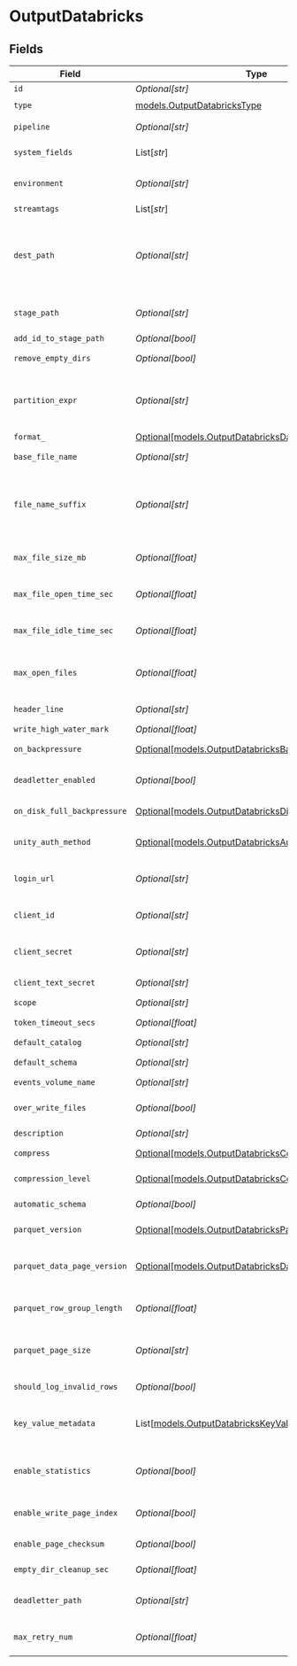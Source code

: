 # OutputDatabricks


## Fields

| Field                                                                                                                                                                                                                                                                          | Type                                                                                                                                                                                                                                                                           | Required                                                                                                                                                                                                                                                                       | Description                                                                                                                                                                                                                                                                    |
| ------------------------------------------------------------------------------------------------------------------------------------------------------------------------------------------------------------------------------------------------------------------------------ | ------------------------------------------------------------------------------------------------------------------------------------------------------------------------------------------------------------------------------------------------------------------------------ | ------------------------------------------------------------------------------------------------------------------------------------------------------------------------------------------------------------------------------------------------------------------------------ | ------------------------------------------------------------------------------------------------------------------------------------------------------------------------------------------------------------------------------------------------------------------------------ |
| `id`                                                                                                                                                                                                                                                                           | *Optional[str]*                                                                                                                                                                                                                                                                | :heavy_minus_sign:                                                                                                                                                                                                                                                             | Unique ID for this output                                                                                                                                                                                                                                                      |
| `type`                                                                                                                                                                                                                                                                         | [models.OutputDatabricksType](../models/outputdatabrickstype.md)                                                                                                                                                                                                               | :heavy_check_mark:                                                                                                                                                                                                                                                             | N/A                                                                                                                                                                                                                                                                            |
| `pipeline`                                                                                                                                                                                                                                                                     | *Optional[str]*                                                                                                                                                                                                                                                                | :heavy_minus_sign:                                                                                                                                                                                                                                                             | Pipeline to process data before sending out to this output                                                                                                                                                                                                                     |
| `system_fields`                                                                                                                                                                                                                                                                | List[*str*]                                                                                                                                                                                                                                                                    | :heavy_minus_sign:                                                                                                                                                                                                                                                             | Fields to automatically add to events, such as cribl_pipe. Supports wildcards.                                                                                                                                                                                                 |
| `environment`                                                                                                                                                                                                                                                                  | *Optional[str]*                                                                                                                                                                                                                                                                | :heavy_minus_sign:                                                                                                                                                                                                                                                             | Optionally, enable this config only on a specified Git branch. If empty, will be enabled everywhere.                                                                                                                                                                           |
| `streamtags`                                                                                                                                                                                                                                                                   | List[*str*]                                                                                                                                                                                                                                                                    | :heavy_minus_sign:                                                                                                                                                                                                                                                             | Tags for filtering and grouping in @{product}                                                                                                                                                                                                                                  |
| `dest_path`                                                                                                                                                                                                                                                                    | *Optional[str]*                                                                                                                                                                                                                                                                | :heavy_minus_sign:                                                                                                                                                                                                                                                             | Optional path to prepend to files before uploading. Must be a JavaScript expression (which can evaluate to a constant value), enclosed in quotes or backticks. Can be evaluated only at init time. Example referencing a Global Variable: `myEventsVolumePath-${C.vars.myVar}` |
| `stage_path`                                                                                                                                                                                                                                                                   | *Optional[str]*                                                                                                                                                                                                                                                                | :heavy_minus_sign:                                                                                                                                                                                                                                                             | Filesystem location in which to buffer files before compressing and moving to final destination. Use performant, stable storage.                                                                                                                                               |
| `add_id_to_stage_path`                                                                                                                                                                                                                                                         | *Optional[bool]*                                                                                                                                                                                                                                                               | :heavy_minus_sign:                                                                                                                                                                                                                                                             | Add the Output ID value to staging location                                                                                                                                                                                                                                    |
| `remove_empty_dirs`                                                                                                                                                                                                                                                            | *Optional[bool]*                                                                                                                                                                                                                                                               | :heavy_minus_sign:                                                                                                                                                                                                                                                             | Remove empty staging directories after moving files                                                                                                                                                                                                                            |
| `partition_expr`                                                                                                                                                                                                                                                               | *Optional[str]*                                                                                                                                                                                                                                                                | :heavy_minus_sign:                                                                                                                                                                                                                                                             | JavaScript expression defining how files are partitioned and organized. Default is date-based. If blank, Stream will fall back to the event's __partition field value – if present – otherwise to each location's root directory.                                              |
| `format_`                                                                                                                                                                                                                                                                      | [Optional[models.OutputDatabricksDataFormat]](../models/outputdatabricksdataformat.md)                                                                                                                                                                                         | :heavy_minus_sign:                                                                                                                                                                                                                                                             | Format of the output data                                                                                                                                                                                                                                                      |
| `base_file_name`                                                                                                                                                                                                                                                               | *Optional[str]*                                                                                                                                                                                                                                                                | :heavy_minus_sign:                                                                                                                                                                                                                                                             | JavaScript expression to define the output filename prefix (can be constant)                                                                                                                                                                                                   |
| `file_name_suffix`                                                                                                                                                                                                                                                             | *Optional[str]*                                                                                                                                                                                                                                                                | :heavy_minus_sign:                                                                                                                                                                                                                                                             | JavaScript expression to define the output filename suffix (can be constant).  The `__format` variable refers to the value of the `Data format` field (`json` or `raw`).  The `__compression` field refers to the kind of compression being used (`none` or `gzip`).           |
| `max_file_size_mb`                                                                                                                                                                                                                                                             | *Optional[float]*                                                                                                                                                                                                                                                              | :heavy_minus_sign:                                                                                                                                                                                                                                                             | Maximum uncompressed output file size. Files of this size will be closed and moved to final output location.                                                                                                                                                                   |
| `max_file_open_time_sec`                                                                                                                                                                                                                                                       | *Optional[float]*                                                                                                                                                                                                                                                              | :heavy_minus_sign:                                                                                                                                                                                                                                                             | Maximum amount of time to write to a file. Files open for longer than this will be closed and moved to final output location.                                                                                                                                                  |
| `max_file_idle_time_sec`                                                                                                                                                                                                                                                       | *Optional[float]*                                                                                                                                                                                                                                                              | :heavy_minus_sign:                                                                                                                                                                                                                                                             | Maximum amount of time to keep inactive files open. Files open for longer than this will be closed and moved to final output location.                                                                                                                                         |
| `max_open_files`                                                                                                                                                                                                                                                               | *Optional[float]*                                                                                                                                                                                                                                                              | :heavy_minus_sign:                                                                                                                                                                                                                                                             | Maximum number of files to keep open concurrently. When exceeded, @{product} will close the oldest open files and move them to the final output location.                                                                                                                      |
| `header_line`                                                                                                                                                                                                                                                                  | *Optional[str]*                                                                                                                                                                                                                                                                | :heavy_minus_sign:                                                                                                                                                                                                                                                             | If set, this line will be written to the beginning of each output file                                                                                                                                                                                                         |
| `write_high_water_mark`                                                                                                                                                                                                                                                        | *Optional[float]*                                                                                                                                                                                                                                                              | :heavy_minus_sign:                                                                                                                                                                                                                                                             | Buffer size used to write to a file                                                                                                                                                                                                                                            |
| `on_backpressure`                                                                                                                                                                                                                                                              | [Optional[models.OutputDatabricksBackpressureBehavior]](../models/outputdatabricksbackpressurebehavior.md)                                                                                                                                                                     | :heavy_minus_sign:                                                                                                                                                                                                                                                             | How to handle events when all receivers are exerting backpressure                                                                                                                                                                                                              |
| `deadletter_enabled`                                                                                                                                                                                                                                                           | *Optional[bool]*                                                                                                                                                                                                                                                               | :heavy_minus_sign:                                                                                                                                                                                                                                                             | If a file fails to move to its final destination after the maximum number of retries, move it to a designated directory to prevent further errors                                                                                                                              |
| `on_disk_full_backpressure`                                                                                                                                                                                                                                                    | [Optional[models.OutputDatabricksDiskSpaceProtection]](../models/outputdatabricksdiskspaceprotection.md)                                                                                                                                                                       | :heavy_minus_sign:                                                                                                                                                                                                                                                             | How to handle events when disk space is below the global 'Min free disk space' limit                                                                                                                                                                                           |
| `unity_auth_method`                                                                                                                                                                                                                                                            | [Optional[models.OutputDatabricksAuthenticationMethod]](../models/outputdatabricksauthenticationmethod.md)                                                                                                                                                                     | :heavy_minus_sign:                                                                                                                                                                                                                                                             | Unity Catalog authentication method. Choose Manual to enter credentials directly, or Secret to use a stored secret.                                                                                                                                                            |
| `login_url`                                                                                                                                                                                                                                                                    | *Optional[str]*                                                                                                                                                                                                                                                                | :heavy_minus_sign:                                                                                                                                                                                                                                                             | URL for Unity Catalog OAuth token endpoint (example: 'https://your-workspace.cloud.databricks.com/oauth/token')                                                                                                                                                                |
| `client_id`                                                                                                                                                                                                                                                                    | *Optional[str]*                                                                                                                                                                                                                                                                | :heavy_minus_sign:                                                                                                                                                                                                                                                             | JavaScript expression to compute the OAuth client ID for Unity Catalog authentication. Can be a constant.                                                                                                                                                                      |
| `client_secret`                                                                                                                                                                                                                                                                | *Optional[str]*                                                                                                                                                                                                                                                                | :heavy_minus_sign:                                                                                                                                                                                                                                                             | JavaScript expression to compute the OAuth client secret for Unity Catalog authentication. Can be a constant.                                                                                                                                                                  |
| `client_text_secret`                                                                                                                                                                                                                                                           | *Optional[str]*                                                                                                                                                                                                                                                                | :heavy_minus_sign:                                                                                                                                                                                                                                                             | Select or create a stored secret that references your Client ID and Client Secret                                                                                                                                                                                              |
| `scope`                                                                                                                                                                                                                                                                        | *Optional[str]*                                                                                                                                                                                                                                                                | :heavy_minus_sign:                                                                                                                                                                                                                                                             | OAuth scope for Unity Catalog authentication                                                                                                                                                                                                                                   |
| `token_timeout_secs`                                                                                                                                                                                                                                                           | *Optional[float]*                                                                                                                                                                                                                                                              | :heavy_minus_sign:                                                                                                                                                                                                                                                             | How often the OAuth token should be refreshed                                                                                                                                                                                                                                  |
| `default_catalog`                                                                                                                                                                                                                                                              | *Optional[str]*                                                                                                                                                                                                                                                                | :heavy_minus_sign:                                                                                                                                                                                                                                                             | Name of the catalog to use for the output                                                                                                                                                                                                                                      |
| `default_schema`                                                                                                                                                                                                                                                               | *Optional[str]*                                                                                                                                                                                                                                                                | :heavy_minus_sign:                                                                                                                                                                                                                                                             | Name of the catalog schema to use for the output                                                                                                                                                                                                                               |
| `events_volume_name`                                                                                                                                                                                                                                                           | *Optional[str]*                                                                                                                                                                                                                                                                | :heavy_minus_sign:                                                                                                                                                                                                                                                             | Name of the events volume in Databricks                                                                                                                                                                                                                                        |
| `over_write_files`                                                                                                                                                                                                                                                             | *Optional[bool]*                                                                                                                                                                                                                                                               | :heavy_minus_sign:                                                                                                                                                                                                                                                             | Uploaded files should be overwritten if they already exist. If disabled, upload will fail if a file already exists.                                                                                                                                                            |
| `description`                                                                                                                                                                                                                                                                  | *Optional[str]*                                                                                                                                                                                                                                                                | :heavy_minus_sign:                                                                                                                                                                                                                                                             | N/A                                                                                                                                                                                                                                                                            |
| `compress`                                                                                                                                                                                                                                                                     | [Optional[models.OutputDatabricksCompression]](../models/outputdatabrickscompression.md)                                                                                                                                                                                       | :heavy_minus_sign:                                                                                                                                                                                                                                                             | Data compression format to apply to HTTP content before it is delivered                                                                                                                                                                                                        |
| `compression_level`                                                                                                                                                                                                                                                            | [Optional[models.OutputDatabricksCompressionLevel]](../models/outputdatabrickscompressionlevel.md)                                                                                                                                                                             | :heavy_minus_sign:                                                                                                                                                                                                                                                             | Compression level to apply before moving files to final destination                                                                                                                                                                                                            |
| `automatic_schema`                                                                                                                                                                                                                                                             | *Optional[bool]*                                                                                                                                                                                                                                                               | :heavy_minus_sign:                                                                                                                                                                                                                                                             | Automatically calculate the schema based on the events of each Parquet file generated                                                                                                                                                                                          |
| `parquet_version`                                                                                                                                                                                                                                                              | [Optional[models.OutputDatabricksParquetVersion]](../models/outputdatabricksparquetversion.md)                                                                                                                                                                                 | :heavy_minus_sign:                                                                                                                                                                                                                                                             | Determines which data types are supported and how they are represented                                                                                                                                                                                                         |
| `parquet_data_page_version`                                                                                                                                                                                                                                                    | [Optional[models.OutputDatabricksDataPageVersion]](../models/outputdatabricksdatapageversion.md)                                                                                                                                                                               | :heavy_minus_sign:                                                                                                                                                                                                                                                             | Serialization format of data pages. Note that some reader implementations use Data page V2's attributes to work more efficiently, while others ignore it.                                                                                                                      |
| `parquet_row_group_length`                                                                                                                                                                                                                                                     | *Optional[float]*                                                                                                                                                                                                                                                              | :heavy_minus_sign:                                                                                                                                                                                                                                                             | The number of rows that every group will contain. The final group can contain a smaller number of rows.                                                                                                                                                                        |
| `parquet_page_size`                                                                                                                                                                                                                                                            | *Optional[str]*                                                                                                                                                                                                                                                                | :heavy_minus_sign:                                                                                                                                                                                                                                                             | Target memory size for page segments, such as 1MB or 128MB. Generally, lower values improve reading speed, while higher values improve compression.                                                                                                                            |
| `should_log_invalid_rows`                                                                                                                                                                                                                                                      | *Optional[bool]*                                                                                                                                                                                                                                                               | :heavy_minus_sign:                                                                                                                                                                                                                                                             | Log up to 3 rows that @{product} skips due to data mismatch                                                                                                                                                                                                                    |
| `key_value_metadata`                                                                                                                                                                                                                                                           | List[[models.OutputDatabricksKeyValueMetadatum](../models/outputdatabrickskeyvaluemetadatum.md)]                                                                                                                                                                               | :heavy_minus_sign:                                                                                                                                                                                                                                                             | The metadata of files the Destination writes will include the properties you add here as key-value pairs. Useful for tagging. Examples: "key":"OCSF Event Class", "value":"9001"                                                                                               |
| `enable_statistics`                                                                                                                                                                                                                                                            | *Optional[bool]*                                                                                                                                                                                                                                                               | :heavy_minus_sign:                                                                                                                                                                                                                                                             | Statistics profile an entire file in terms of minimum/maximum values within data, numbers of nulls, etc. You can use Parquet tools to view statistics.                                                                                                                         |
| `enable_write_page_index`                                                                                                                                                                                                                                                      | *Optional[bool]*                                                                                                                                                                                                                                                               | :heavy_minus_sign:                                                                                                                                                                                                                                                             | One page index contains statistics for one data page. Parquet readers use statistics to enable page skipping.                                                                                                                                                                  |
| `enable_page_checksum`                                                                                                                                                                                                                                                         | *Optional[bool]*                                                                                                                                                                                                                                                               | :heavy_minus_sign:                                                                                                                                                                                                                                                             | Parquet tools can use the checksum of a Parquet page to verify data integrity                                                                                                                                                                                                  |
| `empty_dir_cleanup_sec`                                                                                                                                                                                                                                                        | *Optional[float]*                                                                                                                                                                                                                                                              | :heavy_minus_sign:                                                                                                                                                                                                                                                             | How frequently, in seconds, to clean up empty directories                                                                                                                                                                                                                      |
| `deadletter_path`                                                                                                                                                                                                                                                              | *Optional[str]*                                                                                                                                                                                                                                                                | :heavy_minus_sign:                                                                                                                                                                                                                                                             | Storage location for files that fail to reach their final destination after maximum retries are exceeded                                                                                                                                                                       |
| `max_retry_num`                                                                                                                                                                                                                                                                | *Optional[float]*                                                                                                                                                                                                                                                              | :heavy_minus_sign:                                                                                                                                                                                                                                                             | The maximum number of times a file will attempt to move to its final destination before being dead-lettered                                                                                                                                                                    |